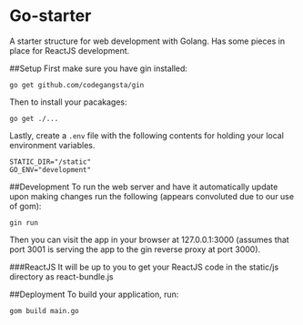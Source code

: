 Go-starter
=========

A starter structure for web development with Golang. Has some pieces in place for ReactJS development.

##Setup
First make sure you have gin installed:

    go get github.com/codegangsta/gin

Then to install your pacakages:

    go get ./...

Lastly, create a `.env` file with the following contents for holding your local environment variables.

    STATIC_DIR="/static"
    GO_ENV="development"

##Development
To run the web server and have it automatically update upon making changes run the following (appears convoluted due to our use of gom):

    gin run

Then you can visit the app in your browser at 127.0.0.1:3000 (assumes that port 3001 is serving the app to the gin reverse proxy at port 3000).

###ReactJS
It will be up to you to get your ReactJS code in the static/js directory as react-bundle.js

##Deployment
To build your application, run:

    gom build main.go

